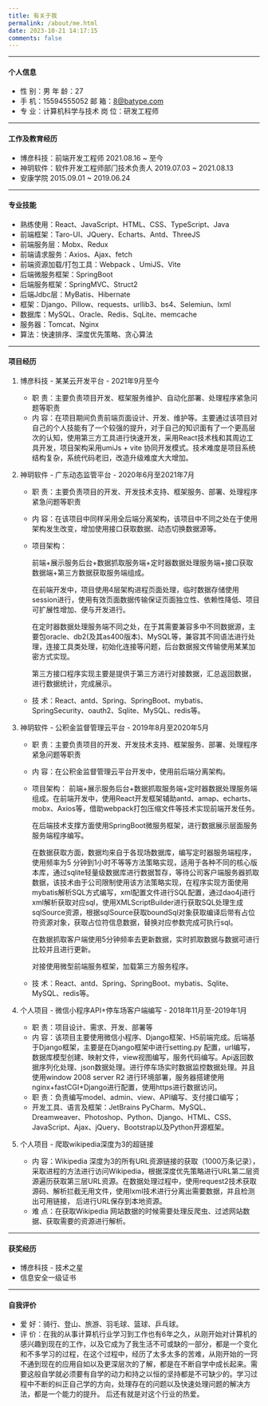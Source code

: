 ```yaml
---
title: 有关于我
permalink: /about/me.html
date: 2023-10-21 14:17:15
comments: false
---
```


------

#### 个人信息

- 性 别：男 											  年 龄：27
- 手 机：15594555052                           邮 箱：8@batype.com
- 专 业：计算机科学与技术                    岗 位：研发工程师

------

#### 工作及教育经历

- 博彦科技：前端开发⼯程师 					           2021.08.16 ~ 至今
- 神玥软件：软件开发⼯程师部⻔技术负责⼈	             2019.07.03 ~  2021.08.13
- 安康学院 					 					           2015.09.01 ~ 2019.06.24

------

#### 专业技能

- 熟练使用：React、JavaScript、HTML、CSS、TypeScript、Java
- 前端框架：Taro-UI、JQuery、Echarts、Antd、ThreeJS
- 前端服务层：Mobx、Redux
- 前端请求服务：Axios、Ajax、fetch
- 前端资源加载/打包⼯具：Webpack 、UmiJS、Vite
- 后端微服务框架：SpringBoot
- 后端服务框架：SpringMVC、Struct2
- 后端Jdbc层：MyBatis、Hibernate
- 框架：Django、Pillow、requests、urllib3、bs4、Selemiun、lxml
- 数据库：MySQL、Oracle、Redis、SqLite、memcache
- 服务器：Tomcat、Nginx
- 算法：快速排序、深度优先策略、贪心算法

------

#### 项目经历

1. 博彦科技 - 某某云开发平台 - 2021年9⽉⾄今
   - 职 责：主要负责项⽬开发、框架服务维护、⾃动化部署、处理程序紧急问题等职责
   - 内 容：在项⽬期间负责前端⻚⾯设计、开发、维护等。主要通过该项⽬对⾃⼰的个⼈技能有了⼀个较强的提升，对于⾃⼰的知识⾯有了⼀个更⾼层次的认知，使⽤第三⽅⼯具进⾏快速开发，采⽤React技术栈和其周边⼯具开发，项⽬架构采⽤umiJs + vite 协同开发模式。技术难度是项目系统结构复杂，系统代码老旧，改造升级难度大大增加。



2. 神玥软件 - ⼴东动态监管平台 - 2020年6⽉⾄2021年7⽉

   - 职 责：主要负责项⽬的开发、开发技术⽀持、框架服务、部署、处理程序紧急问题等职责

   - 内 容：在该项⽬中同样采⽤全后端分离架构，该项⽬中不同之处在于使⽤架构发⽣改变，增加使⽤接⼝获取数据、动态切换数据源等。

   - 项⽬架构：

     前端+展示服务后台+数据抓取服务端+定时器数据处理服务端+接⼝获取数据端+第三⽅数据获取服务端组成。

     在前端开发中，项⽬使⽤4层架构进程⻚⾯处理，临时数据存储使⽤session进⾏，使⽤有效⻚⾯数据传输保证⻚⾯独⽴性、依赖性降低、项⽬可扩展性增加、便与开发进⾏。

     在定时器数据处理服务端不同之处，在于其需要兼容多中不同数据源，主要包oracle、db2(及其as400版本)、MySQL等，兼容其不同语法进⾏处理，连接⼯具类处理，初始化连接等问题，后台数据报⽂传输使⽤某某加密⽅式实现。

     第三⽅接⼝程序实现主要是提供于第三⽅进⾏对接数据，汇总返回数据，进⾏数据统计，完成展示。

   - 技 术：React、antd、Spring、SpringBoot、mybatis、SpringSecurity、oauth2、Sqlite、MySQL、redis等。



3. 神玥软件 - 公积⾦监督管理云平台 - 2019年8⽉⾄2020年5⽉

   - 职 责：主要负责项⽬的开发、开发技术⽀持、框架服务、部署、处理程序紧急问题等职责

   - 内 容：在公积⾦监督管理云平台开发中，使⽤前后端分离架构。

   - 项⽬架构： 前端+展示服务后台+数据抓取服务端+定时器数据处理服务端组成。在前端开发中，使⽤React开发框架辅助antd、amap、echarts、mobx、Axios等，借助webpack打包压缩⽂件等技术实现前端开发任务。

     在后端技术⽀撑⽅⾯使⽤SpringBoot微服务框架，进⾏数据展示层⾯服务服务端程序编写。

     在数据获取⽅⾯，数据均来⾃于各现场数据库，编写定时器服务端程序，使⽤频率为5 分钟到1⼩时不等等⽅法策略实现，适⽤于各种不同的核⼼版本库，通过sqlite轻量级数据库进⾏数据暂存，等待公司客户端服务器抓取数据，该技术由于公司限制使⽤该⽅法策略实现，在程序实现⽅⾯使⽤mybatis解析SQL⽅式编写，xml配置⽂件进⾏SQL配置，通过dao4j进⾏xml解析获取对应sql，使⽤XMLScriptBuilder进⾏获取SQL处理⽣成sqlSource资源，根据sqlSource获取boundSql对象获取编译后带有占位符资源对象，获取占位符信息数据，替换对应参数完成可执⾏sql。

     在数据抓取客户端使⽤5分钟频率去更新数据，实时抓取数据与数据可进⾏⽐较并且进⾏更新。

     对接使⽤微型前端服务框架，加载第三⽅服务程序。

   - 技 术：React、antd、Spring、SpringBoot、mybatis、Sqlite、MySQL、redis等。



4. 个人项目 - 微信⼩程序API+停⻋场客户端编写 - 2018年11⽉⾄-2019年1⽉
   - 职 责：项⽬设计、需求、开发、部署等
   - 内 容：该项⽬主要使⽤微信⼩程序、Django框架、H5前端完成。后端基于Django框架，主要是在Django框架中进⾏setting.py 配置，url编写，数据库模型创建、映射⽂件，view视图编写，服务代码编写。Api返回数据序列化处理、json数据处理。进⾏停⻋场实时数据监控数据处理。并且使⽤window 2008 server R2 进⾏环境部署，服务器搭建使⽤ nginx+fastCGI+Django进⾏配置，使⽤https进⾏数据访问。
   - 职 责：负责编写model、admin、view、API编写、⽀付接⼝编写；
   - 开发⼯具、语⾔及框架：JetBrains PyCharm、MySQL、Dreamweaver、Photoshop、Python、Django、HTML、CSS、JavaScript、Ajax、jQuery、Bootstrap以及Python开源框架。
5. 个人项目 - 爬取wikipedia深度为3的超链接
   - 内 容：Wikipedia 深度为3的所有URL资源链接的获取（1000万条记录），采取进程的⽅法进⾏访问Wikipedia，根据深度优先策略进⾏URL第⼆层资源遍历获取第三层URL资源。在数据处理过程中，使⽤request2技术获取源码、解析拦截⽆⽤⽂件，使⽤lxml技术进⾏分离出需要数据，并且检测出可⽤链接， 后进⾏URL保存到本地资源。
   - 难 点：在获取Wikipedia 网站数据的时候需要处理反爬虫、过滤网站数据、获取需要的资源进行解析。

------

#### 获奖经历

- 博彦科技 - 技术之星
- 信息安全一级证书

------

#### ⾃我评价

- 爱 好：骑⾏、登⼭、旅游、⽻⽑球、篮球、乒乓球。
- 评 价：在我的从事计算机⾏业学习到⼯作也有6年之久，从刚开始对计算机的感兴趣到现在的⼯作，以及它成为了我⽣活不可或缺的⼀部分，都是⼀个变化和不多学习的过程，在这个过程中，经历了太多太多的苦难，从刚开始的⼀窍不通到现在的应⽤⾃如以及更深层次的了解，都是在不断⾃学中成⻓起来。需要这般⾃学就必须要有⾃学的动⼒和持之以恒的坚持都是不可缺少的。学习过程中不断的纠正⾃⼰学的⽅向，处理存在的问题以及快速处理问题的解决⽅法，都是⼀个能⼒的提升。 后还有就是对这个⾏业的热爱。